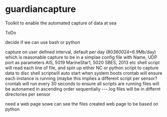 # guardiancapture
Toolkit to enable the automated capture of data at sea

ToDo

decide if we can use bash or python

capture on user defined interval, default per day (80*3600*24=6.9Mb/day) which is reasonable
capture to be in a simplae config file with Name, UDP port as parameters
	AIS, 5019
	MarineStar1, 5020
	SBES, 2013
	etc
shell script will read each line of file, and spin up either NC or python script to capture data to disc
shell scriptwill auto start when system boots
crontab will ensure each instance is running (maybe this implies a different script per sensor?
crontab will run every 30 seconds to ensure all scripts are running
files will be autonamed in ascending order sequentially <counter>-<SensorName>-<Year><Month><Day>-<Hour><Minute><Second>.log
files will be in differnt directories per sensor

need a web page sowe can see the files created
web page to be based on python

